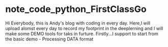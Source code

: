 # note_code_python_FirstClassGo
Hi Everybody, this is Andy's blog with coding in every day.
Here,I will upload alomst every day to record my footprint in the deeplerning and I will make some DEMO tools for taks in furture.
Firstly...I support to start from the basic demo - Processing DATA format
